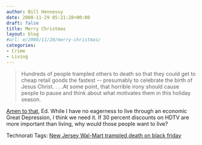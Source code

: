 ```yaml
---
author: Bill Hennessy
date: 2008-11-29 05:21:28+00:00
draft: false
title: Merry Christmas
layout: blog
#url: e/2008/11/28/merry-christmas/
categories:
- Crime
- Living
---
```


>   
> 
> Hundreds of people trampled others to death so that they could get to cheap retail goods the fastest -- presumably to celebrate the birth of Jesus Christ. . . .At some point, that horrible irony should cause people to pause and think about what motivates them in this holiday season.
> 
> 

 

[Amen to that](https://hotair.com/archives/2008/11/28/the-black-friday-mindless-stampede/), Ed. While I have no eagerness to live through an economic Great Depression, I think we need it. If 30 percent discounts on HDTV are more important than living, why would those people want to live?

 

 

Technorati Tags: [New Jersey Wal-Mart](https://technorati.com/tags/New%20Jersey%20Wal-Mart),[trampled](https://technorati.com/tags/trampled),[death on black friday](https://technorati.com/tags/death%20on%20black%20friday)

